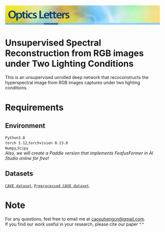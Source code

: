 ![TITLE](https://github.com/Caoxuheng/imgs/blob/main/OL.png)
# Unsupervised Spectral Reconstruction from RGB images under Two Lighting Conditions
This is an unsupervised unrolled deep network that recoconstructs the hyperspectral image from RGB images captures under two lighting conditions.  

# Requirements
## Environment
`Python3.8`  
`torch 1.12`,`torchvision 0.13.0`  
`Numpy`,`Scipy`  
*Also, we will create a Paddle version that implements FeafusFormer in AI Studio online for free!*
## Datasets
[`CAVE dataset`](https://www1.cs.columbia.edu/CAVE/databases/multispectral/), 
 [`Preprocessed CAVE dataset`](https://aistudio.baidu.com/aistudio/datasetdetail/147509).
# Note
For any questions, feel free to email me at caoxuhengcn@gmail.com.  
If you find our work useful in your research, please cite our paper ^.^
